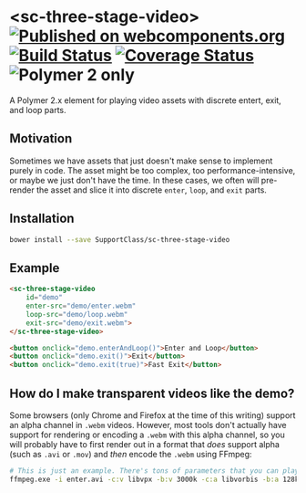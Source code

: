 # \<sc-three-stage-video\> [![Published on webcomponents.org](https://img.shields.io/badge/webcomponents.org-published-blue.svg)](https://www.webcomponents.org/element/NodeCGElemements/sc-three-stage-video) [![Build Status](https://travis-ci.org/SupportClass/sc-three-stage-video.svg?branch=master)](https://travis-ci.org/SupportClass/sc-three-stage-video) [![Coverage Status](https://coveralls.io/repos/github/SupportClass/sc-three-stage-video/badge.svg?branch=master)](https://coveralls.io/github/SupportClass/sc-three-stage-video?branch=master) ![Polymer 2 only](https://img.shields.io/badge/Polymer%202-only-blue.svg)

A Polymer 2.x element for playing video assets with discrete entert, exit, and loop parts.

## Motivation
Sometimes we have assets that just doesn't make sense to implement purely in code. The asset might be too complex, too performance-intensive, or maybe we just don't have the time. In these cases, we often will pre-render the asset and slice it into discrete `enter`, `loop`, and `exit` parts.

## Installation
```bash
bower install --save SupportClass/sc-three-stage-video
```

## Example
<!--
```
<custom-element-demo height="225">
  <template>
    <link rel="import" href="sc-three-stage-video.html">
    <next-code-block></next-code-block>
  </template>
</custom-element-demo>
```
-->
```html
<sc-three-stage-video
	id="demo"
	enter-src="demo/enter.webm"
	loop-src="demo/loop.webm"
	exit-src="demo/exit.webm">
</sc-three-stage-video>

<button onclick="demo.enterAndLoop()">Enter and Loop</button>
<button onclick="demo.exit()">Exit</button>
<button onclick="demo.exit(true)">Fast Exit</button>
```

## How do I make transparent videos like the demo?
Some browsers (only Chrome and Firefox at the time of this writing) support an alpha channel in `.webm` videos. However, most tools don't actually have support for rendering or encoding a `.webm` with this alpha channel, so you will probably have to first render out in a format that _does_ support alpha (such as `.avi` or `.mov`) and _then_ encode the `.webm` using FFmpeg:

```bash
# This is just an example. There's tons of parameters that you can play with, but this will get you going.
ffmpeg.exe -i enter.avi -c:v libvpx -b:v 3000k -c:a libvorbis -b:a 128k enter.webm
```
